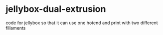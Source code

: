 # jellybox-dual-extrusion
code for jellybox so that it can use one hotend and print with two different fillaments
